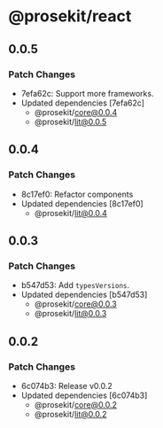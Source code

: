 # @prosekit/react

## 0.0.5

### Patch Changes

- 7efa62c: Support more frameworks.
- Updated dependencies [7efa62c]
  - @prosekit/core@0.0.4
  - @prosekit/lit@0.0.5

## 0.0.4

### Patch Changes

- 8c17ef0: Refactor components
- Updated dependencies [8c17ef0]
  - @prosekit/lit@0.0.4

## 0.0.3

### Patch Changes

- b547d53: Add `typesVersions`.
- Updated dependencies [b547d53]
  - @prosekit/core@0.0.3
  - @prosekit/lit@0.0.3

## 0.0.2

### Patch Changes

- 6c074b3: Release v0.0.2
- Updated dependencies [6c074b3]
  - @prosekit/core@0.0.2
  - @prosekit/lit@0.0.2
